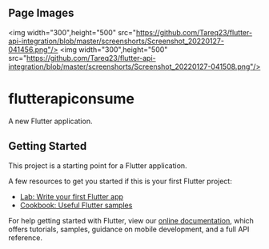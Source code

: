 
## Page Images

<img width="300",height="500" src="https://github.com/Tareq23/flutter-api-integration/blob/master/screenshorts/Screenshot_20220127-041456.png"/>
<img width="300",height="500" src="https://github.com/Tareq23/flutter-api-integration/blob/master/screenshorts/Screenshot_20220127-041508.png"/>





# flutterapiconsume
A new Flutter application.

## Getting Started

This project is a starting point for a Flutter application.

A few resources to get you started if this is your first Flutter project:

- [Lab: Write your first Flutter app](https://flutter.dev/docs/get-started/codelab)
- [Cookbook: Useful Flutter samples](https://flutter.dev/docs/cookbook)

For help getting started with Flutter, view our
[online documentation](https://flutter.dev/docs), which offers tutorials,
samples, guidance on mobile development, and a full API reference.
